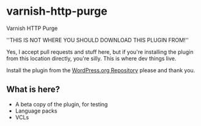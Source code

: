 varnish-http-purge
==================

Varnish HTTP Purge

''THIS IS NOT WHERE YOU SHOULD DOWNLOAD THIS PLUGIN FROM!''

Yes, I accept pull requests and stuff here, but if you're installing the plugin from this location directly, you're silly. This is where dev things live. 

Install the plugin from the [WordPress.org Repository](http://wordpress.org/plugins/varnish-http-purge/) please and thank you.

## What is here?

* A beta copy of the plugin, for testing
* Language packs
* VCLs